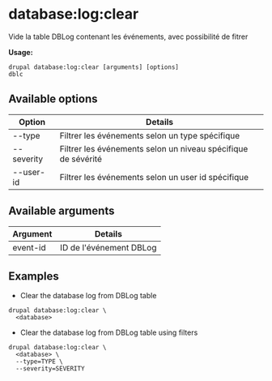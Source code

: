 # database:log:clear
Vide la table DBLog contenant les événements, avec possibilité de fitrer

**Usage:**
```
drupal database:log:clear [arguments] [options]
dblc
```

## Available options
Option | Details
-------|-------------
--type | Filtrer les événements selon un type spécifique
--severity | Filtrer les événements selon un niveau spécifique de sévérité
--user-id | Filtrer les événements selon un user id spécifique

## Available arguments
Argument | Details
---------|-------------
event-id | ID de l'événement DBLog

## Examples
* Clear the database log from DBLog table
```
drupal database:log:clear \
  <database>
```
* Clear the database log from DBLog table using filters
```
drupal database:log:clear \
  <database> \
  --type=TYPE \
  --severity=SEVERITY
```
